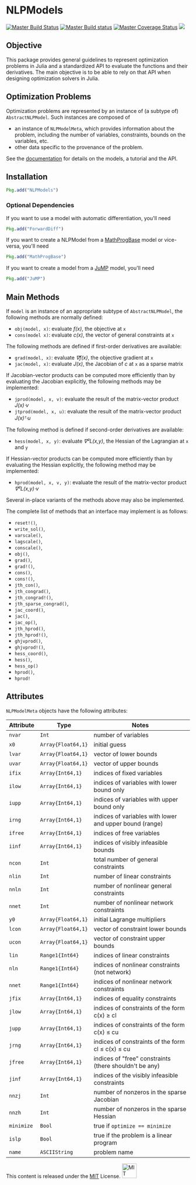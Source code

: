 # NLPModels

[![Master Build Status](https://travis-ci.org/JuliaSmoothOptimizers/NLPModels.jl.svg?branch=master)](https://travis-ci.org/JuliaSmoothOptimizers/NLPModels.jl)
[![Master Build status](https://ci.appveyor.com/api/projects/status/l1rs9ajxkyc0cer9/branch/master?svg=true)](https://ci.appveyor.com/project/dpo/nlpmodels-jl/branch/master)
[![Master Coverage Status](https://coveralls.io/repos/JuliaSmoothOptimizers/NLPModels.jl/badge.svg?branch=master&service=github)](https://coveralls.io/github/JuliaSmoothOptimizers/NLPModels.jl?branch=master)
[![](https://img.shields.io/badge/docs-latest-3f51b5.svg)](https://JuliaSmoothOptimizers.github.io/NLPModels.jl/latest)


## Objective

This package provides general guidelines to represent optimization problems in Julia and a standardized API to evaluate the functions and their derivatives.
The main objective is to be able to rely on that API when designing optimization solvers in Julia.

## Optimization Problems

Optimization problems are represented by an instance of (a subtype of) `AbstractNLPModel`.
Such instances are composed of
* an instance of `NLPModelMeta`, which provides information about the problem, including the number of variables, constraints, bounds on the variables, etc.
* other data specific to the provenance of the problem.

See the
[documentation](https://JuliaSmoothOptimizers.github.io/NLPModels.jl/latest) for
details on the models, a tutorial and the API.

## Installation

```julia
Pkg.add("NLPModels")
```

### Optional Dependencies

If you want to use a model with automatic differentiation, you'll need
```julia
Pkg.add("ForwardDiff")
```
If you want to create a NLPModel from a [MathProgBase](https://github.com/JuliaOpt/MathProgBase.jl)
model or vice-versa, you'll need
```julia
Pkg.add("MathProgBase")
```
If you want to create a model from a [JuMP](https://github.com/JuliaOpt/JuMP.jl)
model, you'll need
```julia
Pkg.add("JuMP")
```

## Main Methods

If `model` is an instance of an appropriate subtype of `AbstractNLPModel`, the following methods are normally defined:

* `obj(model, x)`: evaluate *f(x)*, the objective at `x`
* `cons(model x)`: evaluate *c(x)*, the vector of general constraints at `x`

The following methods are defined if first-order derivatives are available:

* `grad(model, x)`: evaluate *∇f(x)*, the objective gradient at `x`
* `jac(model, x)`: evaluate *J(x)*, the Jacobian of *c* at `x` as a sparse matrix

If Jacobian-vector products can be computed more efficiently than by evaluating the Jacobian explicitly, the following methods may be implemented:

* `jprod(model, x, v)`: evaluate the result of the matrix-vector product *J(x)⋅v*
* `jtprod(model, x, u)`: evaluate the result of the matrix-vector product *J(x)ᵀ⋅u*

The following method is defined if second-order derivatives are available:

* `hess(model, x, y)`: evaluate *∇²L(x,y)*, the Hessian of the Lagrangian at `x` and `y`

If Hessian-vector products can be computed more efficiently than by evaluating the Hessian explicitly, the following method may be implemented:

* `hprod(model, x, v, y)`: evaluate the result of the matrix-vector product *∇²L(x,y)⋅v*

Several in-place variants of the methods above may also be implemented.

The complete list of methods that an interface may implement is as follows:

* `reset!()`,
* `write_sol()`,
* `varscale()`,
* `lagscale()`,
* `conscale()`,
* `obj()`,
* `grad()`,
* `grad!()`,
* `cons()`,
* `cons!()`,
* `jth_con()`,
* `jth_congrad()`,
* `jth_congrad!()`,
* `jth_sparse_congrad()`,
* `jac_coord()`,
* `jac()`,
* `jac_op()`,
* `jth_hprod()`,
* `jth_hprod!()`,
* `ghjvprod()`,
* `ghjvprod!()`,
* `hess_coord()`,
* `hess()`,
* `hess_op()`
* `hprod()`,
* `hprod!`

## Attributes

`NLPModelMeta` objects have the following attributes:

Attribute   | Type               | Notes
------------|--------------------|------------------------------------
`nvar`      | `Int             ` | number of variables
`x0  `      | `Array{Float64,1}` | initial guess
`lvar`      | `Array{Float64,1}` | vector of lower bounds
`uvar`      | `Array{Float64,1}` | vector of upper bounds
`ifix`      | `Array{Int64,1}`   | indices of fixed variables
`ilow`      | `Array{Int64,1}`   | indices of variables with lower bound only
`iupp`      | `Array{Int64,1}`   | indices of variables with upper bound only
`irng`      | `Array{Int64,1}`   | indices of variables with lower and upper bound (range)
`ifree`     | `Array{Int64,1}`   | indices of free variables
`iinf`      | `Array{Int64,1}`   | indices of visibly infeasible bounds
`ncon`      | `Int             ` | total number of general constraints
`nlin `     | `Int             ` | number of linear constraints
`nnln`      | `Int             ` | number of nonlinear general constraints
`nnet`      | `Int             ` | number of nonlinear network constraints
`y0  `      | `Array{Float64,1}` | initial Lagrange multipliers
`lcon`      | `Array{Float64,1}` | vector of constraint lower bounds
`ucon`      | `Array{Float64,1}` | vector of constraint upper bounds
`lin `      | `Range1{Int64}   ` | indices of linear constraints
`nln`       | `Range1{Int64}   ` | indices of nonlinear constraints (not network)
`nnet`      | `Range1{Int64}   ` | indices of nonlinear network constraints
`jfix`      | `Array{Int64,1}`   | indices of equality constraints
`jlow`      | `Array{Int64,1}`   | indices of constraints of the form c(x) ≥ cl
`jupp`      | `Array{Int64,1}`   | indices of constraints of the form c(x) ≤ cu
`jrng`      | `Array{Int64,1}`   | indices of constraints of the form cl ≤ c(x) ≤ cu
`jfree`     | `Array{Int64,1}`   | indices of "free" constraints (there shouldn't be any)
`jinf`      | `Array{Int64,1}`   | indices of the visibly infeasible constraints
`nnzj`      | `Int             ` | number of nonzeros in the sparse Jacobian
`nnzh`      | `Int             ` | number of nonzeros in the sparse Hessian
`minimize`  | `Bool            ` | true if `optimize == minimize`
`islp`      | `Bool            ` | true if the problem is a linear program
`name`      | `ASCIIString     ` | problem name


This content is released under the [MIT](http://opensource.org/licenses/MIT) License.
<a rel="license" href="http://opensource.org/licenses/MIT">
<img alt="MIT license" height="40" src="http://upload.wikimedia.org/wikipedia/commons/c/c3/License_icon-mit.svg" /></a>
